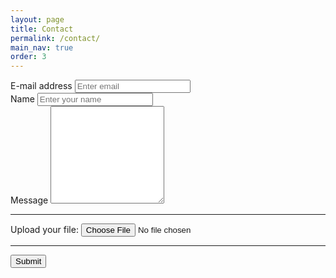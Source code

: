 ```yaml
---
layout: page
title: Contact
permalink: /contact/
main_nav: true
order: 3
---
```


<form accept-charset="UTF-8" action="https://getform.io/f/afdd4deb-2003-44f6-b493-06764b35bac4" method="POST" enctype="multipart/form-data" target="_blank">
          <div class="form-group">
            <label for="exampleInputEmail1" required="required">E-mail address</label>
            <input type="email" name="email" class="form-control" id="exampleInputEmail1" aria-describedby="emailHelp" placeholder="Enter email">
          </div>
          <div class="form-group">
            <label for="exampleInputName">Name</label>
            <input type="text" name="name" class="form-control" id="exampleInputName" placeholder="Enter your name" required="required">
          </div>
          <div class="form-group">
            <label for="exampleInputMessage">Message</label>
            <textarea class="form-control" rows="10" placeholder="Enter your Message" name="message"> </textarea>
          </div>
          <hr>
          <div class="form-group mt-3">
            <label class="mr-2">Upload your file:</label>
            <input type="file" name="file">
          </div>
          <hr>
          <button type="submit" class="btn btn-primary">Submit</button>
        </form>
